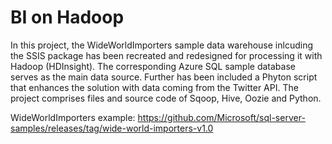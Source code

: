 # BI on Hadoop
In this project, the WideWorldImporters sample data warehouse inlcuding the SSIS package has been recreated and redesigned for processing it with Hadoop (HDInsight). The corresponding Azure SQL sample database serves as the main data source. Further has been included a Phyton script that enhances the solution with data coming from the Twitter API. The project comprises files and source code of Sqoop, Hive, Oozie and Python. 

WideWorldImporters example:
https://github.com/Microsoft/sql-server-samples/releases/tag/wide-world-importers-v1.0
